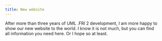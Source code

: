 ```yaml
---
title: New website
---
```

After more than three years of UML .FRI 2 development, I am
more happy to show our new website to the world. I know it is
not much, but you can find all information you need here. Or I
hope so at least.
